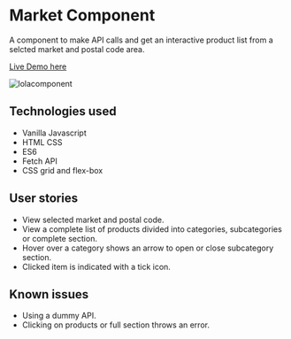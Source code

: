 # Market Component

A component to make API calls and get an interactive product list from a selcted market and postal code area.

[Live Demo here](https://syknapse.github.io/Market-Component/)

![lolacomponent](https://user-images.githubusercontent.com/29199184/37568494-12dffe92-2ad6-11e8-8c09-a8b26bfc8e82.gif)

## Technologies used

+ Vanilla Javascript
+ HTML CSS
+ ES6
+ Fetch API
+ CSS grid and flex-box

## User stories

+ View selected market and postal code.
+ View a complete list of products divided into categories, subcategories or complete section.
+ Hover over a category shows an arrow to open or close subcategory section.
+ Clicked item is indicated with a tick icon.

## Known issues

+ Using a dummy API.
+ Clicking on products or full section throws an error.

